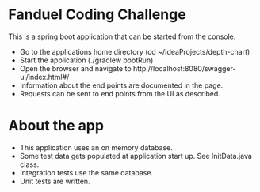 # Fanduel Coding Challenge

This is a spring boot application that can be started from the console.
* Go to the applications home directory (cd ~/IdeaProjects/depth-chart)
* Start the application (./gradlew bootRun)
* Open the browser and navigate to http://localhost:8080/swagger-ui/index.html#/
* Information about the end points are documented in the page.
* Requests can be sent to end points from the UI as described.

# About the app
* This application uses an on memory database.
* Some test data gets populated at application start up. See InitData.java class.
* Integration tests use the same database.
* Unit tests are written.

